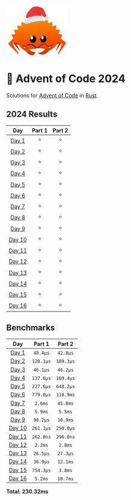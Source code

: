 <img src="./.assets/christmas_ferris.png" width="164">

# 🎄 Advent of Code 2024

Solutions for [Advent of Code](https://adventofcode.com/) in [Rust](https://www.rust-lang.org/).

<!--- advent_readme_stars table --->
## 2024 Results

| Day | Part 1 | Part 2 |
| :---: | :---: | :---: |
| [Day 1](https://adventofcode.com/2024/day/1) | ⭐ | ⭐ |
| [Day 2](https://adventofcode.com/2024/day/2) | ⭐ | ⭐ |
| [Day 3](https://adventofcode.com/2024/day/3) | ⭐ | ⭐ |
| [Day 4](https://adventofcode.com/2024/day/4) | ⭐ | ⭐ |
| [Day 5](https://adventofcode.com/2024/day/5) | ⭐ | ⭐ |
| [Day 6](https://adventofcode.com/2024/day/6) | ⭐ | ⭐ |
| [Day 7](https://adventofcode.com/2024/day/7) | ⭐ | ⭐ |
| [Day 8](https://adventofcode.com/2024/day/8) | ⭐ | ⭐ |
| [Day 9](https://adventofcode.com/2024/day/9) | ⭐ | ⭐ |
| [Day 10](https://adventofcode.com/2024/day/10) | ⭐ | ⭐ |
| [Day 11](https://adventofcode.com/2024/day/11) | ⭐ | ⭐ |
| [Day 12](https://adventofcode.com/2024/day/12) | ⭐ | ⭐ |
| [Day 13](https://adventofcode.com/2024/day/13) | ⭐ | ⭐ |
| [Day 14](https://adventofcode.com/2024/day/14) | ⭐ | ⭐ |
| [Day 15](https://adventofcode.com/2024/day/15) | ⭐ | ⭐ |
| [Day 16](https://adventofcode.com/2024/day/16) | ⭐ | ⭐ |
<!--- advent_readme_stars table --->

<!--- benchmarking table --->
## Benchmarks

| Day | Part 1 | Part 2 |
| :---: | :---: | :---:  |
| [Day 1](./src/bin/01.rs) | `48.4µs` | `42.8µs` |
| [Day 2](./src/bin/02.rs) | `128.1µs` | `189.3µs` |
| [Day 3](./src/bin/03.rs) | `46.1µs` | `46.2µs` |
| [Day 4](./src/bin/04.rs) | `137.6µs` | `169.4µs` |
| [Day 5](./src/bin/05.rs) | `227.6µs` | `648.2µs` |
| [Day 6](./src/bin/06.rs) | `779.0µs` | `118.9ms` |
| [Day 7](./src/bin/07.rs) | `2.6ms` | `45.8ms` |
| [Day 8](./src/bin/08.rs) | `5.9ms` | `5.5ms` |
| [Day 9](./src/bin/09.rs) | `98.2µs` | `10.9ms` |
| [Day 10](./src/bin/10.rs) | `261.1µs` | `250.0µs` |
| [Day 11](./src/bin/11.rs) | `262.0ns` | `296.0ns` |
| [Day 12](./src/bin/12.rs) | `2.2ms` | `2.8ms` |
| [Day 13](./src/bin/13.rs) | `26.5µs` | `27.3µs` |
| [Day 14](./src/bin/14.rs) | `36.9µs` | `12.1ms` |
| [Day 15](./src/bin/15.rs) | `754.3µs` | `3.8ms` |
| [Day 16](./src/bin/16.rs) | `5.2ms` | `10.7ms` |

**Total: 230.32ms**
<!--- benchmarking table --->

